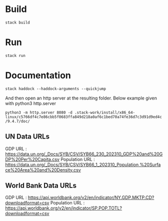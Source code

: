 # Build 

`stack build`

# Run

`stack run`

# Documentation

```shell
stack haddock --haddock-arguments --quickjump
```

And then open an http server at the resulting folder. Below example given with python3 http.server

`python3 -m http.server 8080 -d .stack-work/install/x86_64-linux/c5766df4c7e86cbb5f0683ffa849d218a0af6c1bed70a74fe36d7c3d91d9ed4c/9.4.7/doc/`

## UN Data URLs
GDP URL : https://data.un.org/_Docs/SYB/CSV/SYB66_230_202310_GDP%20and%20GDP%20Per%20Capita.csv
Population URL : https://data.un.org/_Docs/SYB/CSV/SYB66_1_202310_Population,%20Surface%20Area%20and%20Density.csv

## World Bank Data URLs
GDP URL : https://api.worldbank.org/v2/en/indicator/NY.GDP.MKTP.CD?downloadformat=csv
Population URL : https://api.worldbank.org/v2/en/indicator/SP.POP.TOTL?downloadformat=csv
